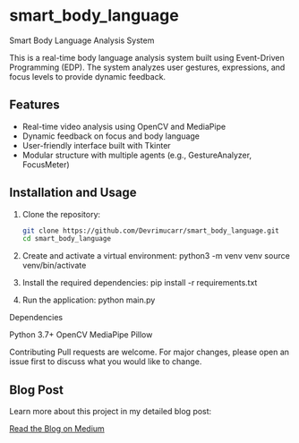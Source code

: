 # smart_body_language
Smart Body Language Analysis System



This is a real-time body language analysis system built using Event-Driven Programming (EDP). The system analyzes user gestures, expressions, and focus levels to provide dynamic feedback.

## Features
- Real-time video analysis using OpenCV and MediaPipe
- Dynamic feedback on focus and body language
- User-friendly interface built with Tkinter
- Modular structure with multiple agents (e.g., GestureAnalyzer, FocusMeter)

## Installation and Usage

1. Clone the repository:
   ```bash
   git clone https://github.com/Devrimucarr/smart_body_language.git
   cd smart_body_language

2. Create and activate a virtual environment:
python3 -m venv venv
source venv/bin/activate

3. Install the required dependencies:
pip install -r requirements.txt

4. Run the application:
python main.py


Dependencies

Python 3.7+
OpenCV
MediaPipe
Pillow


Contributing
Pull requests are welcome. For major changes, please open an issue first to discuss what you would like to change.


## Blog Post
Learn more about this project in my detailed blog post:  

[Read the Blog on Medium](https://medium.com/@ucardevrim1_49931/event-driven-programming-building-a-real-time-smart-body-language-analysis-system-527a65a13eca)
